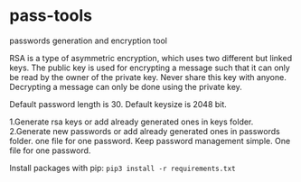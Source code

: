 # pass-tools
passwords generation and encryption tool

RSA is a type of asymmetric encryption, which uses two different but linked keys. The public key is used for encrypting a message such that it can only be read by the owner of the private key. Never share this key with anyone. Decrypting a message can only be done using the private key.

Default password length is 30. Default keysize is 2048 bit.

1.Generate rsa keys or add already generated ones in keys folder. \
2.Generate new passwords or add already generated ones in passwords folder. one file for one password. Keep password management simple. One file for one password.

Install packages with pip: `pip3 install -r requirements.txt`

